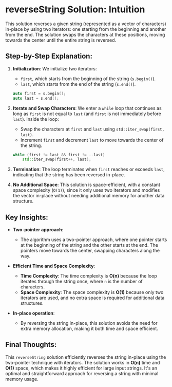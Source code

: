 # reverseString Solution: Intuition

This solution reverses a given string (represented as a vector of characters) in-place by using two iterators: one starting from the beginning and another from the end. The solution swaps the characters at these positions, moving towards the center until the entire string is reversed.

## Step-by-Step Explanation:

1. **Initialization**:
   We initialize two iterators:
   - `first`, which starts from the beginning of the string (`s.begin()`).
   - `last`, which starts from the end of the string (`s.end()`).

   ```cpp
   auto first = s.begin();
   auto last = s.end();
   ```

2. **Iterate and Swap Characters**:
   We enter a `while` loop that continues as long as `first` is not equal to `last` (and `first` is not immediately before `last`). Inside the loop:
   - Swap the characters at `first` and `last` using `std::iter_swap(first, last)`.
   - Increment `first` and decrement `last` to move towards the center of the string.

   ```cpp
   while (first != last && first != --last)
       std::iter_swap(first++, last);
   ```

3. **Termination**:
   The loop terminates when `first` reaches or exceeds `last`, indicating that the string has been reversed in-place.

4. **No Additional Space**:
   This solution is space-efficient, with a constant space complexity (`O(1)`), since it only uses two iterators and modifies the vector in-place without needing additional memory for another data structure.

## Key Insights:

- **Two-pointer approach**:
  - The algorithm uses a two-pointer approach, where one pointer starts at the beginning of the string and the other starts at the end. The pointers move towards the center, swapping characters along the way.

- **Efficient Time and Space Complexity**:
  - **Time Complexity**: The time complexity is **O(n)** because the loop iterates through the string once, where `n` is the number of characters.
  - **Space Complexity**: The space complexity is **O(1)** because only two iterators are used, and no extra space is required for additional data structures.

- **In-place operation**:
  - By reversing the string in-place, this solution avoids the need for extra memory allocation, making it both time and space efficient.

## Final Thoughts:

This `reverseString` solution efficiently reverses the string in-place using the two-pointer technique with iterators. The solution works in **O(n)** time and **O(1)** space, which makes it highly efficient for large input strings. It's an optimal and straightforward approach for reversing a string with minimal memory usage.
